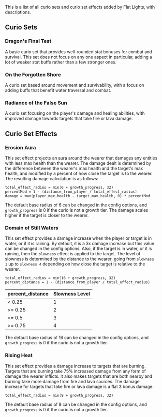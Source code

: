 This is a list of all curio sets and curio set effects added by Flat Lights, with descriptions.

## Curio Sets
### Dragon's Final Test
A basic curio set that provides well-rounded stat bonuses for combat and survival. This set does not focus on any one aspect in particular, adding a lot of weaker stat buffs rather than a few stronger ones.

### On the Forgotten Shore
A curio set based around movement and survivability, with a focus on adding buffs that benefit water traversal and combat.

### Radiance of the False Sun
A curio set focusing on the player's damage and healing abilities, with improved damage towards targets that take fire or lava damage.

## Curio Set Effects
### Erosion Aura
This set effect projects an aura around the wearer that damages any entities with less max health than the wearer. The damage dealt is determined by the difference between the wearer's max health and the target's max health, and modified by a percent of how close the target is to the wearer. The resulting damage calculation is as follows:

`total_effect_radius = min(6 + growth_progress, 32)`    
`percentMod = 1 - (distance_from_player / total_effect_radius)`     
`damage = max(player_max_health - target_max_health, 0) * percentMod`

The default base radius of 6 can be changed in the config options, and `growth_progress` is 0 if the curio is not a growth tier. The damage scales higher if the target is closer to the wearer.

### Domain of Still Waters
This set effect provides a damage increase when the player or target is in water, or if it is raining. By default, it is a 3x damage increase but this value can be changed in the config options. Also, if the target is in water, or it is raining, then the `slowness` effect is applied to the target. The level of slowness is determined by the distance to the wearer, going from `slowness 1` up to `slowness 4` depending on how close the target is relative to the wearer.

`total_effect_radius = min(16 + growth_progress, 32)`    
`percent_distance = 1 - (distance_from_player / total_effect_radius)` 

| percent_distance | Slowness Level |
|------------------|----------------|
| < 0.25           | 1              |
| \>= 0.25         | 2              |
| \>= 0.5          | 3              |
| \>= 0.75         | 4              |

The default base radius of 16 can be changed in the config options, and `growth_progress` is 0 if the curio is not a growth tier.

### Rising Heat
This set effect provides a damage increase to targets that are burning. Targets that are burning take 75% increased damage from any form of damage the wearer inflicts. It also makes targets that are both nearby and burning take more damage from fire and lava sources. The damage increase for targets that take fire or lava damage is a flat 3 bonus damage.

`total_effect_radius = min(8 + growth_progress, 32)`    

The default base radius of 8 can be changed in the config options, and `growth_progress` is 0 if the curio is not a growth tier.
